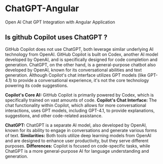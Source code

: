 # ChatGPT-Angular
Open AI Chat GPT Integration with Angular Application


## Is github Copilot uses ChatGPT ?
GitHub Copilot does not use ChatGPT, both leverage similar underlying AI technology from OpenAI. GitHub Copilot is built on Codex, another AI model developed by OpenAI, and is specifically designed for code completion and generation. ChatGPT, on the other hand, is a general-purpose chatbot also developed by OpenAI, known for its conversational abilities and text generation. Although Copilot's chat interface utilizes GPT models (like GPT-4.1) to provide a conversational experience, it's not the core technology powering its code suggestions. 

**Copilot's Core AI:** GitHub Copilot is primarily powered by Codex, which is specifically trained on vast amounts of code. 
**Copilot's Chat Interface:** The chat functionality within Copilot, which allows for more conversational interactions, uses GPT models, including GPT-4.1, to provide explanations, suggestions, and other code-related assistance. 

**ChatGPT:** ChatGPT is a separate AI model, also developed by OpenAI, known for its ability to engage in conversations and generate various forms of text. 
**Similarities:** Both tools utilize deep learning models from OpenAI and are designed to enhance user productivity, but they serve different purposes. 
**Differences:** Copilot is focused on code-specific tasks, while ChatGPT is a more general-purpose AI for language understanding and generation. 
